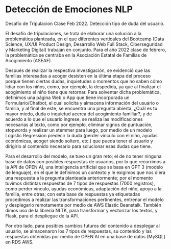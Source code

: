# Detección de Emociones NLP 
Desafío de Tripulacion Clase Feb 2022. Detección tipo de duda del usuario.

El desafío de tripulaciones, se trata de elaborar una solución a la problemática planteada, en el que diferentes verticales del Bootcamp (Data Science, UX/UI Product Design, Desarrollo Web Full Stack, Ciberseguridad y Marketing Digital) trabajan en conjunto. Para el año 2022 clase de febrero, la problemática se centraba en la Asociación Estatal de Familias de Acogimiento (ASEAF). 

Después de realizar la respectiva investigación, se evidenció que las familias interesadas a acoger desisten en la última etapa del proceso porque tienen ciertas dudas, inquietudes o momentos que no saben cómo lidiar con los niños, como, por ejemplo, la despedida, ya que al finalizar el acogimiento el niño tiene que retornar. Para solventar dicha problemática, definimos una página Web o App que tiene incorporada un Formulario/Chatbot, el cual solicita y almacena información del usuario o familia, y al final de este, se encuentra una pregunta abierta, ¿Cuál es tu mayor miedo, duda o inquietud acerca del acogimiento familiar?, y de acuerdo a lo que el usuario ingrese, se realiza las modificaciones necesarias al texto, como por ejemplo, eliminar signos de puntuación, stopwords y realizar un stemmer para luego, por medio de un modelo Logistic Regression predecir la duda (perder vínculo con el niño, ayudas económicas, acoger siendo soltero, etc.) que pueda tener el usuario y dirigirlo al contenido necesario para solucionar esas dudas que tiene.

Para el desarrollo del modelo, se tuvo un gran reto; el de no tener ninguna base de datos con posibles respuestas de usuarios, por lo que recurrimos a la API de OPEN AI, una inteligencia artificial que se basa en GPT 3 (modelo de lenguaje), en el que le definimos un contexto y le exigimos que nos diera una respuesta a la pregunta planteada anteriormente; por el momento tuvimos distintas respuestas de 7 tipos de respuestas (7000 registros), como perder vinculo, ayudas económicas, adaptación del niño, apoyo a la familia, entre otras; con esta base de respuestas ya etiquetadas procedimos a realizar las transformaciones pertinentes, entrenar el modelo y desplegarlo remotamente por medio de AWS Elastic Beanstalk. También dimos uso de la librería NLTK, para transformar y vectorizar los textos, y Flask, para el despliegue de la API.

Por otro lado, para posibles cambios futuros del contenido a desplegar al usuario, se almacenaron los 7 tipos de respuestas, su contenido y las respuestas obtenidas por medio de OPEN AI en una base de datos (MySQL) en RDS AWS.
